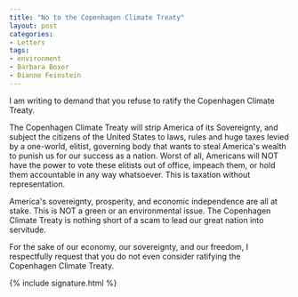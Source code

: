 ```yaml
---
title: "No to the Copenhagen Climate Treaty"
layout: post
categories:
- Letters
tags:
- environment
- Barbara Boxer
- Dianne Feinstein
---
```


I am writing to demand that you refuse to ratify the Copenhagen Climate Treaty.

The Copenhagen Climate Treaty will strip America of its Sovereignty, and subject the citizens of the United States to laws, rules and huge taxes levied by a one-world, elitist, governing body that wants to steal America's wealth to punish us for our success as a nation. Worst of all, Americans will NOT have the power to vote these elitists out of office, impeach them, or hold them accountable in any way whatsoever. This is taxation without representation.

America's sovereignty, prosperity, and economic independence are all at stake. This is NOT a green or an environmental issue. The Copenhagen Climate Treaty is nothing short of a scam to lead our great nation into servitude.

For the sake of our economy, our sovereignty, and our freedom, I respectfully request that you do not even consider ratifying the Copenhagen Climate Treaty.

{% include signature.html %}
